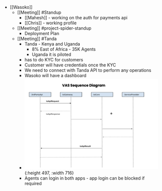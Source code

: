 - [[Wasoko]]
	- [[Meeting]] #Standup
		- [[Mahesh]] - working on the auth for payments api
		- [[Chris]] - working profile
	- [[Meeting]] #project-spider-standup
		- Deployment Plan
	- [[Meeting]] #Tanda
		- Tanda - Kenya and Uganda
			- 8% East of Africa - 35K Agents
			- Uganda it is piloted
		- has to do KYC for customers
		- Customer will have credentials once the KYC
		- We need to connect with Tanda API to perform any operations
		- Wasoko will have a dashboard
		- ![Screenshot 2023-03-01 at 6.12.56 PM.png](../assets/Screenshot_2023-03-01_at_6.12.56_PM_1677674583731_0.png){:height 497, :width 716}
		- Agents can login in both apps - app login can be blocked if required